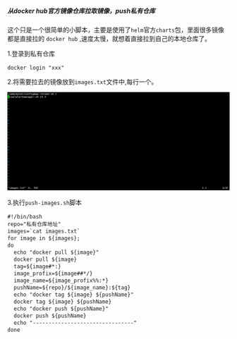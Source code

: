 ##### 从docker hub官方镜像仓库拉取镜像，push私有仓库

这个只是一个很简单的小脚本，主要是使用了`helm`官方`charts`包，里面很多镜像都是直接拉的 `docker hub` ,速度太慢，就想着直接拉到自己的本地仓库了。

1.登录到私有仓库

```shell
docker login "xxx"
```

2.将需要拉去的镜像放到`images.txt`文件中,每行一个。

![1553245865924](../images/1553245865924.png)

3.执行`push-images.sh`脚本

```shell
#!/bin/bash
repo="私有仓库地址"
images=`cat images.txt`
for image in ${images};
do
  echo "docker pull ${image}"
  docker pull ${image}
  tag=${image#*:}
  image_profix=${image##*/}
  image_name=${image_profix%%:*}
  pushName=${repo}/${image_name}:${tag}
  echo "docker tag ${image} ${pushName}"
  docker tag ${image} ${pushName}
  echo "docker push ${pushName}"
  docker push ${pushName}
  echo "--------------------------------"
done
```

